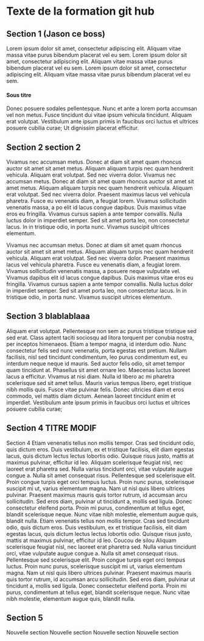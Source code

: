 # Texte de la formation git hub

## Section 1 (Jason ce boss)

Lorem ipsum dolor sit amet, consectetur adipiscing elit. Aliquam vitae massa vitae purus bibendum placerat vel eu sem.
Lorem ipsum dolor sit amet, consectetur adipiscing elit. Aliquam vitae massa vitae purus bibendum placerat vel eu sem.
Lorem ipsum dolor sit amet, consectetur adipiscing elit. Aliquam vitae massa vitae purus bibendum placerat vel eu sem.

#### Sous titre

Donec posuere sodales pellentesque. Nunc et ante a lorem porta accumsan vel non metus. Fusce tincidunt dui vitae ipsum vehicula tincidunt. Aliquam erat volutpat. Vestibulum ante ipsum primis in faucibus orci luctus et ultrices posuere cubilia curae; Ut dignissim placerat efficitur.

## Section 2 section 2

Vivamus nec accumsan metus. Donec at diam sit amet quam rhoncus auctor sit amet sit amet metus. Aliquam aliquam turpis nec quam hendrerit vehicula. Aliquam erat volutpat. Sed nec viverra dolor. Vivamus nec accumsan metus. Donec at diam sit amet quam rhoncus auctor sit amet sit amet metus. Aliquam aliquam turpis nec quam hendrerit vehicula. Aliquam erat volutpat. Sed nec viverra dolor. Praesent maximus lacus vel vehicula pharetra. Fusce eu venenatis diam, a feugiat lorem. Vivamus sollicitudin venenatis massa, a po elit id lacus congue dapibus. Duis maximus vitae eros eu fringilla. Vivamus cursus sapien a ante tempor convallis. Nulla luctus dolor in imperdiet semper. Sed sit amet porta leo, non consectetur lacus. In in tristique odio, in porta nunc. Vivamus suscipit ultrices elementum.


Vivamus nec accumsan metus. Donec at diam sit amet quam rhoncus auctor sit amet sit amet metus. Aliquam aliquam turpis nec quam hendrerit vehicula. Aliquam erat volutpat. Sed nec viverra dolor. Praesent maximus lacus vel vehicula pharetra. Fusce eu venenatis diam, a feugiat lorem. Vivamus sollicitudin venenatis massa, a posuere neque vulputate vel. Vivamus dapibus elit id lacus congue dapibus. Duis maximus vitae eros eu fringilla. Vivamus cursus sapien a ante tempor convallis. Nulla luctus dolor in imperdiet semper. Sed sit amet porta leo, non consectetur lacus. In in tristique odio, in porta nunc. Vivamus suscipit ultrices elementum.


## Section 3 blablablaaa

Aliquam erat volutpat. Pellentesque non sem ac purus tristique tristique sed sed erat. Class aptent taciti sociosqu ad litora torquent per conubia nostra, per inceptos himenaeos. Etiam a tempor magna, id interdum odio. Nunc consectetur felis sed nunc venenatis, porta egestas est pretium. Nullam facilisis, nisl sed tincidunt condimentum, leo purus condimentum est, eu interdum neque neque id mauris. Sed auctor felis odio, sit amet tempor quam tincidunt at. Phasellus sit amet ornare leo. Maecenas luctus laoreet lacus a efficitur. Vivamus at nisi diam. Nulla id libero ac mi pharetra scelerisque sed sit amet tellus. Mauris varius tempus libero, eget tristique nibh mollis quis. Fusce vitae pulvinar felis. Donec ultricies diam et eros commodo, vel mattis diam dictum. Aenean laoreet tincidunt enim et imperdiet. Vestibulum ante ipsum primis in faucibus orci luctus et ultrices posuere cubilia curae;

## Section 4 TITRE MODIF

Section 4 Etiam venenatis tellus non mollis tempor. Cras sed tincidunt odio, quis dictum eros. Duis vestibulum, ex et tristique facilisis, elit diam egestas lacus, quis dictum lectus lectus lobortis odio. Quisque risus justo, mattis at maximus pulvinar, efficitur id leo. Aliquam scelerisque feugiat nisl, nec laoreet erat pharetra sed. Nulla varius tincidunt orci, vitae vulputate augue congue a. Nulla sit amet consequat risus. Pellentesque sed scelerisque elit. Proin congue turpis eget orci tempus luctus. Proin nunc purus, scelerisque suscipit mi ut, varius elementum magna. Nam ut nisl quis libero ultrices pulvinar. Praesent maximus mauris quis tortor rutrum, id accumsan arcu sollicitudin. Sed eros diam, pulvinar ut tincidunt a, mollis sed ligula. Donec consectetur eleifend porta. Proin mi purus, condimentum at tellus eget, blandit scelerisque neque. Nunc vitae nibh molestie, elementum augue quis, blandit nulla.
Etiam venenatis tellus non mollis tempor. Cras sed tincidunt odio, quis dictum eros. Duis vestibulum, ex et tristique facilisis, elit diam egestas lacus, quis dictum lectus lectus lobortis odio. Quisque risus justo, mattis at maximus pulvinar, efficitur id leo.
Coucou de silou
Aliquam scelerisque feugiat nisl, nec laoreet erat pharetra sed. Nulla varius tincidunt orci, vitae vulputate augue congue a. Nulla sit amet consequat risus. Pellentesque sed scelerisque elit. Proin congue turpis eget orci tempus luctus. Proin nunc purus, scelerisque suscipit mi ut, varius elementum magna. Nam ut nisl quis libero ultrices pulvinar. Praesent maximus mauris quis tortor rutrum, id accumsan arcu sollicitudin. Sed eros diam, pulvinar ut tincidunt a, mollis sed ligula. Donec consectetur eleifend porta. Proin mi purus, condimentum at tellus eget, blandit scelerisque neque. Nunc vitae nibh molestie, elementum augue quis, blandit nulla.


## Section 5

Nouvelle section Nouvelle section Nouvelle section Nouvelle section 